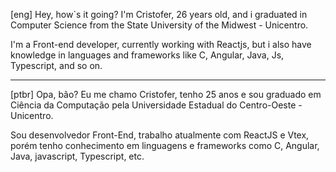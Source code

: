 [eng]
Hey, how`s it going? I'm Cristofer, 26 years old, and i graduated in Computer Science from the State University of the Midwest - Unicentro. 

I'm a Front-end developer, currently working with Reactjs, but i also have knowledge in languages and frameworks like C, Angular, Java, Js, Typescript, and so on.

____
[ptbr] 
Opa, bão? Eu me chamo Cristofer, tenho 25 anos e sou graduado em Ciência da Computação pela Universidade Estadual do Centro-Oeste - Unicentro. 

Sou desenvolvedor Front-End, trabalho atualmente com ReactJS e Vtex, porém tenho conhecimento em linguagens e frameworks como C, Angular, Java, javascript, Typescript, etc.

